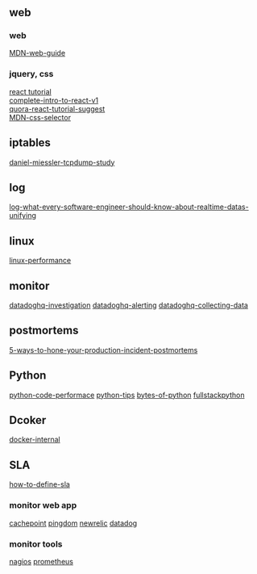 # 

## web

### web
[MDN-web-guide](https://developer.mozilla.org/en-US/docs/Web/Guide)  <br />

### jquery, css
[react tutorial](https://facebook.github.io/react/tutorial/tutorial.html)  <br />
[complete-intro-to-react-v1](https://btholt.github.io/complete-intro-to-react-v1/)  <br />
[quora-react-tutorial-suggest](https://www.quora.com/Is-there-a-good-written-tutorial-of-React)  <br />
[MDN-css-selector](https://developer.mozilla.org/en/docs/Web/Guide/CSS/Getting_started/Selectors)  <br />


## iptables
[daniel-miessler-tcpdump-study](https://danielmiessler.com/study/tcpdump/#gs.cCzGUwY)


## log
[log-what-every-software-engineer-should-know-about-realtime-datas-unifying](https://engineering.linkedin.com/distributed-systems/log-what-every-software-engineer-should-know-about-real-time-datas-unifying)



## linux
[linux-performance](http://www.brendangregg.com/linuxperf.html)

## monitor
[datadoghq-investigation](https://www.datadoghq.com/blog/monitoring-101-investigation/)
[datadoghq-alerting](https://www.datadoghq.com/blog/monitoring-101-alerting/)
[datadoghq-collecting-data](https://www.datadoghq.com/blog/monitoring-101-collecting-data/)


## postmortems
[5-ways-to-hone-your-production-incident-postmortems](http://tech.shutterstock.com/2016/11/11/5-ways-to-hone-your-production-incident-postmortems/)


## Python
[python-code-performace](https://www.huyng.com/posts/python-performance-analysis)
[python-tips](http://book.pythontips.com/en/latest/index.html)
[bytes-of-python](https://python.swaroopch.com/)
[fullstackpython](https://www.fullstackpython.com/table-of-contents.html)


## Dcoker
[docker-internal](http://docker-saigon.github.io/post/Docker-Internals/)


## SLA
[how-to-define-sla](http://sysadvent.blogspot.com/2016/12/day-20-how-to-set-and-monitor-slas.html)

### monitor web app
[cachepoint](http://www.catchpoint.com/)
[pingdom](https://www.pingdom.com/)
[newrelic](https://newrelic.com/)
[datadog](https://www.datadoghq.com/)

### monitor tools
[nagios](https://www.nagios.org/documentation/)
[prometheus](https://prometheus.io/docs/introduction/overview/)

